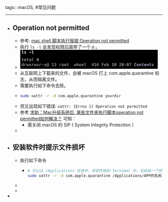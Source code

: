 tags:: macOS, #常见问题

- ---
- ## Operation not permitted
	- 参考:  [mac shell 脚本执行报错 Operation not permitted](https://segmentfault.com/a/1190000039919416)
	- 执行 `ls -l` 会发现权限后面带了一个 `@` 。
	- ![image.png](../assets/image_1683302546944_0.png)
	- 从互联网上下载来的文件，会被 macOS 打上 com.apple.quarantine 标志，从而隔离文件。
	- 需要执行如下命令去除。
	- ```zsh
	  sudo xattr -r -d com.apple.quarantine yourdir
	  ```
	- 但又出现如下错误: `xattr: [Errno 1] Operation not permitted`
	- 参考 [求助：Mac升级系统后, 某些文件夹执行脚本operation not permitted如何解决？](https://www.zhihu.com/question/518545517) 可知：
		- 需关闭 macOS 的 SIP ( System Integrity Protection ）
	-
- ## 安装软件时提示文件损坏
	- 执行如下命令
		- ``` zsh
		  # 可以从 /Applications 目录中，将软件拖到 Ternimal 中，会粘贴一个软件的路径
		  sudo xattr -r -d com.apple.quarantine /Applications/APP的名称.app
		  ```
	-
	-
-